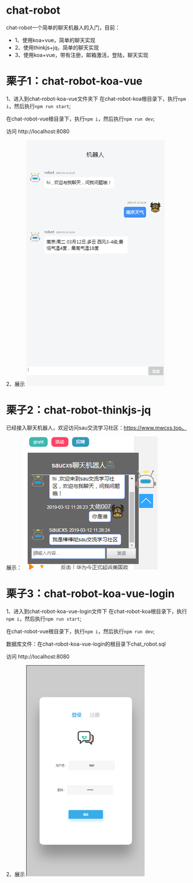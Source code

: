 # chat-robot
chat-robot一个简单的聊天机器人的入门，目前：
+ 1、使用koa+vue，简单的聊天实现
+ 2、使用thinkjs+jq，简单的聊天实现
+ 3、使用koa+vue，带有注册，邮箱激活，登陆，聊天实现

# 栗子1：chat-robot-koa-vue
1、进入到chat-robot-koa-vue文件夹下
在chat-robot-koa根目录下，执行`npm i`，然后执行`npm run start`;

在chat-robot-vue根目录下，执行`npm i`，然后执行`npm run dev`;

访问 http://localhost:8080

2、展示
![image](./chat-robot-koa-vue/image/chat-room.png)


# 栗子2：chat-robot-thinkjs-jq
已经接入聊天机器人，欢迎访问sau交流学习社区：https://www.mwcxs.top。

展示：
![iamge](./chat-robot-koa-vue/image/chat-room-2.png)

# 栗子3：chat-robot-koa-vue-login
1、进入到chat-robot-koa-vue-login文件下
在chat-robot-koa根目录下，执行`npm i`，然后执行`npm run start`;

在chat-robot-vue根目录下，执行`npm i`，然后执行`npm run dev`;

数据库文件：在chat-robot-koa-vue-login的根目录下chat_robot.sql

访问 http://localhost:8080

2、展示
![image](./chat-robot-koa-vue-login/image/login.png)
